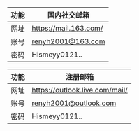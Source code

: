 | 功能 | 国内社交邮箱          |
| ---- | --------------------- |
| 网址 | https://mail.163.com/ |
| 账号 | renyh2001@163.com     |
| 密码 | Hismeyy0121..         |

| 功能 | 注册邮箱                       |
| ---- | ------------------------------ |
| 网址 | https://outlook.live.com/mail/ |
| 账号 | renyh2001@outlook.com          |
| 密码 | Hismeyy0121..                  |

